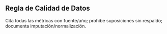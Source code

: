## Regla de Calidad de Datos

Cita todas las métricas con fuente/año; prohíbe suposiciones sin respaldo; documenta imputación/normalización.
